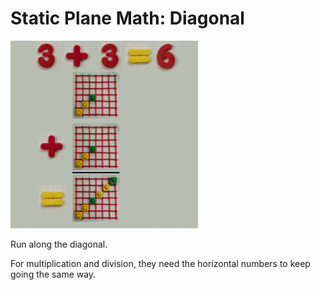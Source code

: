 # Static Plane Math: Diagonal

![](../img/plane_m_300.gif)

Run along the diagonal.

For multiplication and division, they need the horizontal numbers to keep going the same way.
